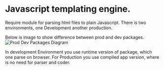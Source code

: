 # Javascript templating engine.

Require module for parsing html files to plain Javascript. There is two environments, one Development another production.

Below is image to show difference between prod and dev packages.
![Prod Dev Packages Diagram](https://bitbucket.org/gunsim/domtemplate/raw/develop/docs/images/prod_dev.jpg)

In development Environment you use runtime version of package, which one parse on browser. For Production you use compiled app version, where is no need for parser and coder.
